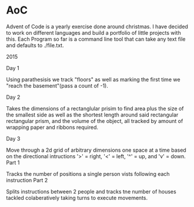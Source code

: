 # AoC
Advent of Code is a yearly exercise done around christmas. I have decided to work on different languages and build a portfolio of little projects with this. Each Program so far is a command line tool that can take any text file and defaults to ./file.txt.

2015

Day 1

Using parathesisis we track "floors" as well as marking the first time we "reach the basement"(pass a count of -1).

Day 2

Takes the dimensions of a rectanglular prisim to find area plus the size of the smallest side as well as the shortest length around said rectangular rectangular prism, and the volume of the object, all tracked by amount of wrapping paper and ribbons required.

Day 3

Move through a 2d grid of arbitrary dimensions one space at a time based on the directional intructions '>' = right, '<' = left, '^' = up, and 'v' = down. 
Part 1

Tracks the number of positions a single person vists following each instruction
Part 2

Splits instructions between 2 people and tracks tne number of houses tackled colaberatively taking turns to execute movements.
